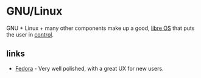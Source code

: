 # GNU/Linux

GNU + Linux + many other components make up a good, [libre OS](https://polarhive.ml/blog/free-libre-software/) that puts the user in [control](https://polarhive.ml/blog/how-i-do-my-computing/). 

## links

- [Fedora](https://fedoraproject.org/) - Very well polished, with a great UX for new users.
